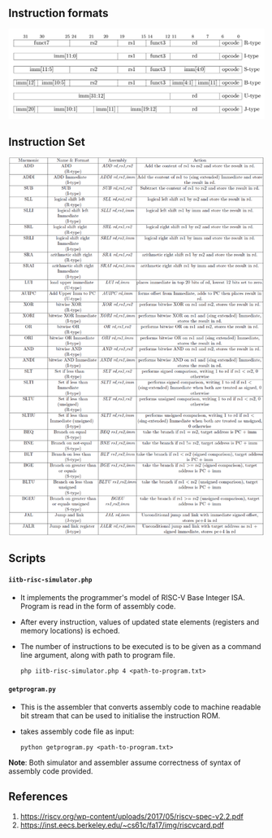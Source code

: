 ## Instruction formats
![instruction format](doc/images/ins_format.png)


## Instruction Set
![instruction set](doc/images/instruction_set.png)

## Scripts
#### ` iitb-risc-simulator.php ` 
- It implements the programmer's model of RISC-V Base Integer ISA. Program is read in the form of assembly code. 

- After every instruction, values of updated state elements (registers and memory locations) is echoed.
    
- The number of instructions to be executed is to be given as a command line argument, along with path to program file.
   
      php iitb-risc-simulator.php 4 <path-to-program.txt>


#### ` getprogram.py ` 
- This is the assembler that converts assembly code to machine readable bit stream that can be used to initialise the instruction ROM.
- takes assembly code file as input:
      
      python getprogram.py <path-to-program.txt>


**Note**: Both simulator and assembler assume correctness of syntax of assembly code provided.


## References
1. https://riscv.org/wp-content/uploads/2017/05/riscv-spec-v2.2.pdf
2. https://inst.eecs.berkeley.edu/~cs61c/fa17/img/riscvcard.pdf